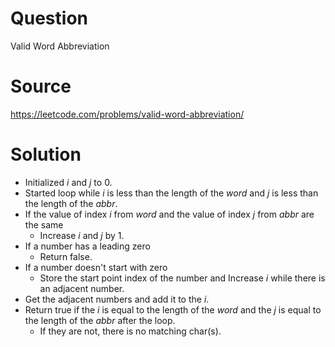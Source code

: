 # Question
Valid Word Abbreviation

# Source
https://leetcode.com/problems/valid-word-abbreviation/

# Solution
- Initialized *i* and *j* to 0.
- Started loop while *i* is less than the length of the *word* and *j* is less than the length of the *abbr*.
- If the value of index *i* from *word* and the value of index *j* from *abbr* are the same
  - Increase *i* and *j* by 1.
- If a number has a leading zero
  - Return false.
- If a number doesn't start with zero
  - Store the start point index of the number and Increase *i* while there is an adjacent number.
- Get the adjacent numbers and add it to the *i*.
- Return true if the *i* is equal to the length of the *word* and the *j* is equal to the length of the *abbr* after the loop.
  - If they are not, there is no matching char(s).